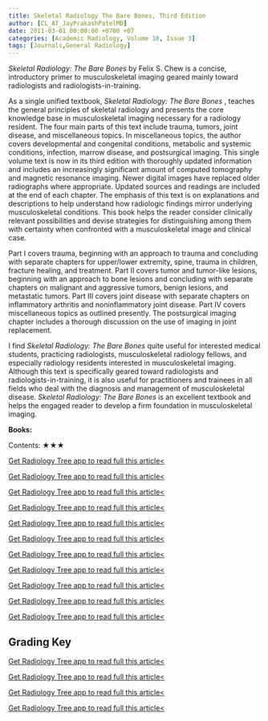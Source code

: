 ```yaml
---
title: Skeletal Radiology The Bare Bones, Third Edition
author: [CL_AT_JayPrakashPatelMD]
date: 2011-03-01 00:00:00 +0700 +07
categories: [Academic Radiology, Volume 18, Issue 3]
tags: [Journals,General Radiology]
---
```

_Skeletal Radiology: The Bare Bones_ by Felix S. Chew is a concise, introductory primer to musculoskeletal imaging geared mainly toward radiologists and radiologists-in-training.

As a single unified textbook, _Skeletal Radiology: The Bare Bones_ , teaches the general principles of skeletal radiology and presents the core knowledge base in musculoskeletal imaging necessary for a radiology resident. The four main parts of this text include trauma, tumors, joint disease, and miscellaneous topics. In miscellaneous topics, the author covers developmental and congenital conditions, metabolic and systemic conditions, infection, marrow disease, and postsurgical imaging. This single volume text is now in its third edition with thoroughly updated information and includes an increasingly significant amount of computed tomography and magnetic resonance imaging. Newer digital images have replaced older radiographs where appropriate. Updated sources and readings are included at the end of each chapter. The emphasis of this text is on explanations and descriptions to help understand how radiologic findings mirror underlying musculoskeletal conditions. This book helps the reader consider clinically relevant possibilities and devise strategies for distinguishing among them with certainty when confronted with a musculoskeletal image and clinical case.

Part I covers trauma, beginning with an approach to trauma and concluding with separate chapters for upper/lower extremity, spine, trauma in children, fracture healing, and treatment. Part II covers tumor and tumor-like lesions, beginning with an approach to bone lesions and concluding with separate chapters on malignant and aggressive tumors, benign lesions, and metastatic tumors. Part III covers joint disease with separate chapters on inflammatory arthritis and noninflammatory joint disease. Part IV covers miscellaneous topics as outlined presently. The postsurgical imaging chapter includes a thorough discussion on the use of imaging in joint replacement.

I find _Skeletal Radiology: The Bare Bones_ quite useful for interested medical students, practicing radiologists, musculoskeletal radiology fellows, and especially radiology residents interested in musculoskeletal imaging. Although this text is specifically geared toward radiologists and radiologists-in-training, it is also useful for practitioners and trainees in all fields who deal with the diagnosis and management of musculoskeletal disease. _Skeletal Radiology: The Bare Bones_ is an excellent textbook and helps the engaged reader to develop a firm foundation in musculoskeletal imaging.

**Books:**

Contents: ★★★

[Get Radiology Tree app to read full this article<](https://clinicalpub.com/app)

[Get Radiology Tree app to read full this article<](https://clinicalpub.com/app)

[Get Radiology Tree app to read full this article<](https://clinicalpub.com/app)

[Get Radiology Tree app to read full this article<](https://clinicalpub.com/app)

[Get Radiology Tree app to read full this article<](https://clinicalpub.com/app)

[Get Radiology Tree app to read full this article<](https://clinicalpub.com/app)

[Get Radiology Tree app to read full this article<](https://clinicalpub.com/app)

[Get Radiology Tree app to read full this article<](https://clinicalpub.com/app)

[Get Radiology Tree app to read full this article<](https://clinicalpub.com/app)

[Get Radiology Tree app to read full this article<](https://clinicalpub.com/app)

[Get Radiology Tree app to read full this article<](https://clinicalpub.com/app)

## Grading Key

[Get Radiology Tree app to read full this article<](https://clinicalpub.com/app)

[Get Radiology Tree app to read full this article<](https://clinicalpub.com/app)

[Get Radiology Tree app to read full this article<](https://clinicalpub.com/app)

[Get Radiology Tree app to read full this article<](https://clinicalpub.com/app)